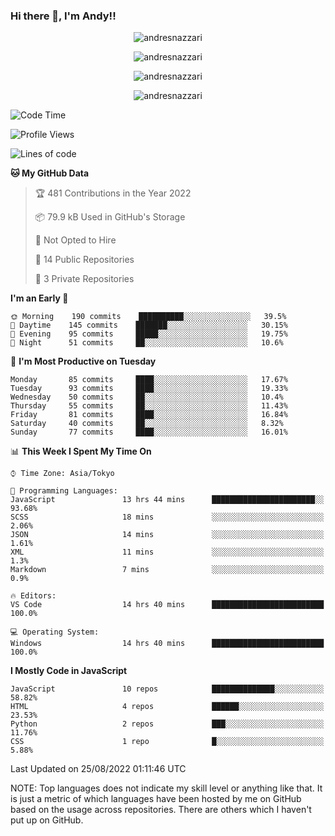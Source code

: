 ### Hi there 👋, I'm Andy!!

<p align="center" >
  <img src="https://github-profile-trophy.vercel.app/?username=AndresNazzari&theme=dracula&column=-1" alt="andresnazzari"/>
</p>

<p align="center">
  <img  src="https://github-readme-stats.vercel.app/api?username=AndresNazzari&count_private=true&show_icons=true&theme=dracula" alt="andresnazzari"/>
</p>
<p align="center">
  <img  src="https://github-readme-stats.vercel.app/api/top-langs/?username=AndresNazzari&layout=compact" alt="andresnazzari"/>
</p>
<p align="center" >
  <img src="https://github-readme-stats.vercel.app/api/wakatime?username=AndresNazzari" alt="andresnazzari"/>
</p>

<!--START_SECTION:waka-->
![Code Time](http://img.shields.io/badge/Code%20Time-122%20hrs%2052%20mins-blue)

![Profile Views](http://img.shields.io/badge/Profile%20Views-1-blue)

![Lines of code](https://img.shields.io/badge/From%20Hello%20World%20I%27ve%20Written-296%20Thousand%20lines%20of%20code-blue)

**🐱 My GitHub Data** 

> 🏆 481 Contributions in the Year 2022
 > 
> 📦 79.9 kB Used in GitHub's Storage 
 > 
> 🚫 Not Opted to Hire
 > 
> 📜 14 Public Repositories 
 > 
> 🔑 3 Private Repositories  
 > 
**I'm an Early 🐤** 

```text
🌞 Morning    190 commits    ██████████░░░░░░░░░░░░░░░   39.5% 
🌆 Daytime    145 commits    ███████░░░░░░░░░░░░░░░░░░   30.15% 
🌃 Evening    95 commits     █████░░░░░░░░░░░░░░░░░░░░   19.75% 
🌙 Night      51 commits     ██░░░░░░░░░░░░░░░░░░░░░░░   10.6%

```
📅 **I'm Most Productive on Tuesday** 

```text
Monday       85 commits     ████░░░░░░░░░░░░░░░░░░░░░   17.67% 
Tuesday      93 commits     ████░░░░░░░░░░░░░░░░░░░░░   19.33% 
Wednesday    50 commits     ██░░░░░░░░░░░░░░░░░░░░░░░   10.4% 
Thursday     55 commits     ██░░░░░░░░░░░░░░░░░░░░░░░   11.43% 
Friday       81 commits     ████░░░░░░░░░░░░░░░░░░░░░   16.84% 
Saturday     40 commits     ██░░░░░░░░░░░░░░░░░░░░░░░   8.32% 
Sunday       77 commits     ████░░░░░░░░░░░░░░░░░░░░░   16.01%

```


📊 **This Week I Spent My Time On** 

```text
⌚︎ Time Zone: Asia/Tokyo

💬 Programming Languages: 
JavaScript               13 hrs 44 mins      ███████████████████████░░   93.68% 
SCSS                     18 mins             ░░░░░░░░░░░░░░░░░░░░░░░░░   2.06% 
JSON                     14 mins             ░░░░░░░░░░░░░░░░░░░░░░░░░   1.61% 
XML                      11 mins             ░░░░░░░░░░░░░░░░░░░░░░░░░   1.3% 
Markdown                 7 mins              ░░░░░░░░░░░░░░░░░░░░░░░░░   0.9%

🔥 Editors: 
VS Code                  14 hrs 40 mins      █████████████████████████   100.0%

💻 Operating System: 
Windows                  14 hrs 40 mins      █████████████████████████   100.0%

```

**I Mostly Code in JavaScript** 

```text
JavaScript               10 repos            ██████████████░░░░░░░░░░░   58.82% 
HTML                     4 repos             ██████░░░░░░░░░░░░░░░░░░░   23.53% 
Python                   2 repos             ███░░░░░░░░░░░░░░░░░░░░░░   11.76% 
CSS                      1 repo              █░░░░░░░░░░░░░░░░░░░░░░░░   5.88%

```



 Last Updated on 25/08/2022 01:11:46 UTC
<!--END_SECTION:waka-->

NOTE: Top languages does not indicate my skill level or anything like that. It is just a metric of which languages have been hosted by me on GitHub based on the usage across repositories. There are others which I haven't put up on GitHub.

<!-- Here are some ideas to get you started:

-   🔭 I’m currently working on ...
-   🌱 I’m currently learning ...
-   👯 I’m looking to collaborate on ...
-   🤔 I’m looking for help with ...
-   💬 Ask me about ...
-   📫 How to reach me: ...
-   😄 Pronouns: ...
-   ⚡ Fun fact: ... -->
